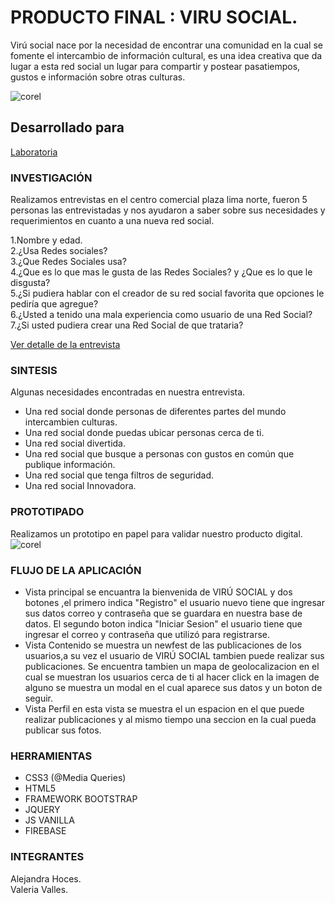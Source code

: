 # PRODUCTO FINAL : VIRU SOCIAL.

Virú social nace por la necesidad de encontrar una comunidad en la cual se fomente el intercambio de información cultural, es una idea creativa que da lugar a esta red social un lugar para compartir y postear pasatiempos, gustos e información sobre otras culturas.   

![corel](https://user-images.githubusercontent.com/31807340/39160264-e9f25e28-472f-11e8-974b-36c5ae1f8982.png)

## Desarrollado para 
[Laboratoria](http://laboratoria.la)  

### INVESTIGACIÓN  
Realizamos entrevistas en el centro comercial plaza lima norte, fueron 5 personas las entrevistadas y nos ayudaron a saber sobre sus necesidades y requerimientos en cuanto a una nueva red social.  

1.Nombre y edad.  
2.¿Usa Redes sociales?  
3.¿Que Redes Sociales usa?  
4.¿Que es lo que mas le gusta de las Redes Sociales? y ¿Que es lo que le disgusta?  
5.¿Si pudiera hablar con el creador de su red social favorita que opciones le pediría que agregue?  
6.¿Usted a tenido una mala experiencia como usuario de una Red Social?  
7.¿Si usted pudiera crear una Red Social de que trataria?  

[Ver detalle de la entrevista](https://trello.com/c/HiNz79AQ/5-d%C3%ADa-1preguntas-de-la-entrevista-identificar-una-necesidad-empatizar)  

### SINTESIS
Algunas necesidades encontradas en nuestra entrevista.  

- Una red social donde personas de diferentes partes del mundo intercambien culturas.  
- Una red social donde puedas ubicar personas cerca de ti.  
- Una red social divertida.  
- Una red social que busque a personas con gustos en común que publique información.  
- Una red social que tenga filtros de seguridad.  
- Una red social Innovadora.  

### PROTOTIPADO  

Realizamos un prototipo en papel para validar nuestro producto digital.  
![corel](https://user-images.githubusercontent.com/31807340/39161641-5494e82a-4737-11e8-97c5-dbedfff5f573.png)

### FLUJO DE LA APLICACIÓN
- Vista principal se encuantra la bienvenida de VIRÚ SOCIAL y dos botones ,el primero indica "Registro" el usuario nuevo tiene que ingresar sus datos correo y contraseña que se guardara en nuestra base de datos. El segundo boton indica "Iniciar Sesion" el usuario tiene que ingresar el correo y contraseña que utilizó para registrarse.
- Vista Contenido se muestra un newfest de las publicaciones de los usuarios,a su vez el usuario de VIRÚ SOCIAL tambien puede realizar sus publicaciones. Se encuentra tambien un mapa de geolocalizacion en el cual se muestran los usuarios cerca de ti al hacer click en la imagen de alguno se muestra un modal en el cual aparece sus datos y un boton de seguir.
- Vista Perfil en esta vista se muestra el un espacion en el que puede realizar publicaciones y al mismo tiempo una seccion en la cual pueda publicar sus fotos.

### HERRAMIENTAS
- CSS3 (@Media Queries)  
- HTML5  
- FRAMEWORK BOOTSTRAP  
- JQUERY  
- JS VANILLA  
- FIREBASE

### INTEGRANTES  
Alejandra Hoces.  
Valeria Valles.
